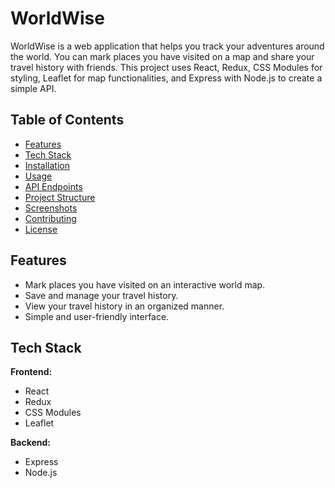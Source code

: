 # WorldWise

WorldWise is a web application that helps you track your adventures around the world. You can mark places you have visited on a map and share your travel history with friends. This project uses React, Redux, CSS Modules for styling, Leaflet for map functionalities, and Express with Node.js to create a simple API.

## Table of Contents

- [Features](#features)
- [Tech Stack](#tech-stack)
- [Installation](#installation)
- [Usage](#usage)
- [API Endpoints](#api-endpoints)
- [Project Structure](#project-structure)
- [Screenshots](#screenshots)
- [Contributing](#contributing)
- [License](#license)

## Features

- Mark places you have visited on an interactive world map.
- Save and manage your travel history.
- View your travel history in an organized manner.
- Simple and user-friendly interface.

## Tech Stack

**Frontend:**
- React
- Redux
- CSS Modules
- Leaflet

**Backend:**
- Express
- Node.js
